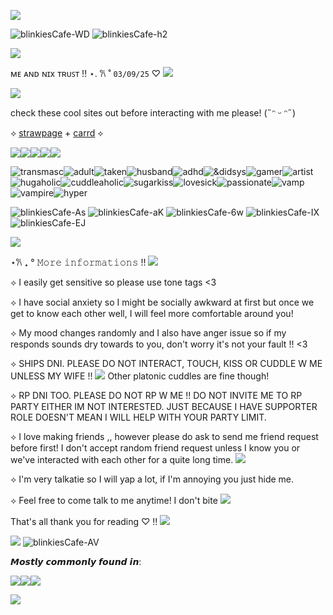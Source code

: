 ![](https://komarev.com/ghpvc/?username=ghostlyvamps&color=503d7a&style=plastic&label=PROFILE+VISITS) 

![blinkiesCafe-WD](https://github.com/user-attachments/assets/3889d9f8-15bb-4848-b314-745c56ebc459) ![blinkiesCafe-h2](https://github.com/user-attachments/assets/760aee7c-fbb2-4384-b340-7120bb9646ba)



![](https://i.pinimg.com/474x/1b/0d/18/1b0d18e15dc961ad83e4da8e8df0c9b4.jpg)

ᴍᴇ ᴀɴᴅ ɴɪx ᴛʀᴜꜱᴛ !! ⋆. 𐙚 ˚ `03/09/25` ♡ ![](https://files.catbox.moe/i2kior.gif)

![](https://i.postimg.cc/ZnC5J9fb/58sq0y.png)


check these cool sites out before interacting with me please! (˶ᵔ ᵕ ᵔ˶)

⟡ [strawpage](https://akirasite.straw.page) + [carrd](https://ghostlymarriott.carrd.co/) ⟡

![](https://64.media.tumblr.com/f250bf024e672d17ecbeccc9dec9c1b4/da3b405fc4e62964-b3/s75x75_c1/7cb6c59ca3450056786be1b360a7919fd097ef1d.pnj)![](https://64.media.tumblr.com/e53b181d8358e6fc99cdb7c36fcf38da/da3b405fc4e62964-c2/s75x75_c1/587a878c8b2886ac3a0db84584d4b9004fb21078.pnj)![](https://64.media.tumblr.com/73d3d06b4f0f7356d8d82cbce9ef291b/6a22316b5f6d944e-84/s75x75_c1/f0b7913af7da631d72643f54725d500bc0ddab28.pnj)![](https://64.media.tumblr.com/cc48fef25ebf61afa9f6a119eb1571ae/6a22316b5f6d944e-7e/s75x75_c1/2f4a7cc08a40afe124240229a94a3579ad8fe8a7.pnj)![](https://64.media.tumblr.com/a7f3ccf4c2bb3d1bd41181adc0f97866/6a22316b5f6d944e-4c/s75x75_c1/b56a577007cf9f4c7f6d56abfbe578b45f7e5b89.pnj)


![transmasc](https://64.media.tumblr.com/11d7263f28b34e57d74dd9614ef45a0a/f30a91219708cbdc-d6/s100x200/7ca30680fd4db3188a984f3604aff1d98533da4a.gifv)![adult](https://files.catbox.moe/nb7t3c.gif)![taken](https://files.catbox.moe/ai4m8d.gif)![husband](https://files.catbox.moe/bhn4tl.gif)![adhd](https://files.catbox.moe/emyy10.gif)![&didsys](https://64.media.tumblr.com/1e091f168709cae4bd00ad41a59ee1ae/da1c48ae42213abb-18/s75x75_c1/6ef77a074c197b02a358925b9c1e2022df572724.gifv)![gamer](https://files.catbox.moe/ykrla0.gif)![artist](https://files.catbox.moe/2pcvdc.gif)![hugaholic](https://files.catbox.moe/1x2yno.gif)![cuddleaholic](https://64.media.tumblr.com/e4873e0711bcc0a49bc5735bc460bd57/03dea6320b0ffd94-da/s100x200/0008164198b74ae39c912f3b095d9ff31f37dbb2.gifv)![sugarkiss](https://files.catbox.moe/5hwn91.gif)![lovesick](https://files.catbox.moe/7096gb.webp)![passionate](https://files.catbox.moe/4ur83k.gif)![vamp](https://files.catbox.moe/1vsq6l.gif)![vampire](https://files.catbox.moe/2xwvws.gif)![hyper](https://files.catbox.moe/gcu6f5.gif)


![blinkiesCafe-As](https://github.com/user-attachments/assets/87e342fe-d77b-4dad-bb90-11a5ca7852a6) ![blinkiesCafe-aK](https://github.com/user-attachments/assets/413f9670-23fd-4c43-a69a-f95cbae4c957) ![blinkiesCafe-6w](https://github.com/user-attachments/assets/c92b5607-7e84-40ff-9e0c-e2de18edf97c) ![blinkiesCafe-IX](https://github.com/user-attachments/assets/6ee4e17a-c170-476d-9fad-4f39bf4da4d7)
 ![blinkiesCafe-EJ](https://github.com/user-attachments/assets/4cf0cef2-f5f6-49fb-91fe-eb1128158839)






![](https://i.postimg.cc/pr4Xr27D/67dgnu.png)

⋆𐙚 ₊ °  𝙼𝚘𝚛𝚎 𝚒𝚗𝚏𝚘𝚛𝚖𝚊𝚝𝚒𝚘𝚗𝚜 !! ![](https://i.imgur.com/SGOZvBZ.gif)

⟡ I easily get sensitive so please use tone tags <3

⟡ I have social anxiety so I might be socially awkward at first but once we get to know each other well, I will feel more comfortable around you!

⟡ My mood changes randomly and I also have anger issue so if my responds sounds dry towards to you, don't worry it's not your fault !! <3

⟡ SHIPS DNI. PLEASE DO NOT INTERACT, TOUCH, KISS OR CUDDLE W ME UNLESS MY WIFE !! ![](https://external-media.spacehey.net/media/sYynRh9_SsgCDa-xuAXXapz6muYHP4amhKgISk0fnsSk=/https://i.ibb.co/VJrT5Pq/Tumblr-l-341807046420980.gif)  Other platonic cuddles are fine though!

⟡ RP DNI TOO. PLEASE DO NOT RP W ME !! DO NOT INVITE ME TO RP PARTY EITHER IM NOT INTERESTED. JUST BECAUSE I HAVE SUPPORTER ROLE DOESN'T MEAN I WILL HELP WITH YOUR PARTY LIMIT.

⟡ I love making friends ,, however please do ask to send me friend request before first! I don't accept random friend request unless I know you or we've interacted with each other for a quite long time. ![](https://github.com/user-attachments/assets/7ca80318-11b2-436a-8c8c-93b9902f2da7)

⟡ I'm very talkatie so I will yap a lot, if I'm annoying you just hide me.

⟡ Feel free to come talk to me anytime! I don't bite ![](https://i.imgur.com/l3MStv2.gif)

That's all thank you for reading ♡ !! ![](https://i.imgur.com/amwFZTx.gif)

![](https://files.catbox.moe/lh7t02.gif) ![blinkiesCafe-AV](https://github.com/user-attachments/assets/3e177259-d8d3-404d-ae60-e113592df2b0)
 

𝙈𝙤𝙨𝙩𝙡𝙮 𝙘𝙤𝙢𝙢𝙤𝙣𝙡𝙮 𝙛𝙤𝙪𝙣𝙙 𝙞𝙣:

![](https://blinkies.cafe/b/display/0202-pinterestlogo.gif)![](https://blinkies.cafe/b/display/0200-tumblrlogo.gif)![](https://blinkies.cafe/b/display/0201-twitterlogo.gif)

![](https://i.postimg.cc/3rcwnBRd/3xnucq.png)






